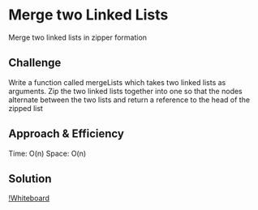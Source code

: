 # Merge two Linked Lists
Merge two linked lists in zipper formation

## Challenge
Write a function called mergeLists which takes two linked lists as arguments. Zip the two linked lists together into one so that the nodes alternate between the two lists and return a reference to the head of the zipped list

## Approach & Efficiency
Time: O(n)
Space: O(n)

## Solution
[!Whiteboard](https://github.com/rynnnaa/data-structures-and-algorithms/blob/master/assets/mergelinkedlist.jpg)
